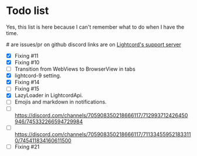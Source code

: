# Todo list
Yes, this list is here because I can't remember what to do when I have the time.

\# are issues/pr on github
discord links are on [Lightcord's support server](https://discord.gg/7eFff2A)

- [x] Fixing #11
- [x] Fixing #10
- [ ] Transition from WebViews to BrowserView in tabs
- [x] lightcord-9 setting.
- [x] Fixing #14
- [ ] Fixing #15
- [x] LazyLoader in LightcordApi.
- [ ] Emojis and markdown in notifications.
- [ ] https://discord.com/channels/705908350218666117/712993712426450946/745332266594729984
- [ ] https://discord.com/channels/705908350218666117/711334559521833110/745411834160611500
- [ ] Fixing #21